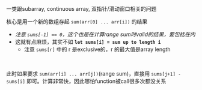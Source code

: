 一类跟subarray, continuous array, 双指针/滑动窗口相关的问题

核心是用一个新的数组存起 `sum(arr[0] ... arr[i])` 的结果
- *注意 `sums[-1] == 0`，这个也是在计算range sum时valid的结果，要包括在内*
- 这就有点麻烦，其实不如 **`let sums[i] = sum up to length i`**
    - 注意 `sums[r]` 中的 r 是exclusive的，r 的最大值是array length

<br>

此时如果要求 `sum(arr[i] ... arr[j])`(range sum)，直接用 `sums[j+1] - sums[i]` 即可。计算非常快，因此哪怕function被call很多次都没关系



